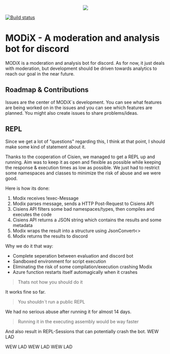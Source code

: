 <p align="center"><img src="https://imagr.eu/up/oGOcm_eJwFwdsNwyAMAMBdGACrNs8sU1GCSCQSI-yqH1V3793XvNcwmzlUp2wA-ymV125FeZXebGfuo5V5iq18QVEt9bjarQJI2VHCQC48yEXCDJgooHc5pJh9wOgJBnd-vj523t38_ggIIs0.png" /></p>

[![Build status](https://ci.appveyor.com/api/projects/status/fdt0b8ucbwsotphm/branch/master?svg=true)](https://ci.appveyor.com/project/Cisien/modix/branch/master)

# MODiX - A moderation and analysis bot for discord

MODiX is a moderation and analysis bot for discord. As for now, it just deals with moderation, but development should be driven towards analytics to reach our goal in the near future.

## Roadmap & Contributions

Issues are the center of MODiX´s development. You can see what features are being worked on in the issues and you can see which features are planned. You might also create issues to share problems/ideas. 

## REPL

Since we get a lot of "questions" regarding this, I think at that point, I should make some kind of statement about it.

Thanks to the cooperation of Cisien, we managed to get a REPL up and running. Aim was to keep it as open and flexible as possible while keeping the response & execution times as low as possible. We just had to restrict some namespaces and classes to minimize the risk of abuse and we were good. 

Here is how its done:
1. Modix receives !exec-Message
2. Modix parses message, sends a HTTP Post-Request to Cisiens API
3. Cisiens API filters some bad namespaces/types, then compiles and executes the code
4. Cisiens API returns a JSON string which contains the results and some metadata
5. Modix wraps the result into a structure using JsonConvert<>
6. Modix returns the results to discord

Why we do it that way:
- Complete seperation between evaluation and discord bot
- Sandboxed environment for script execution
- Eliminating the risk of some compilation/execution crashing Modix
- Azure function restarts itself automagically when it crashes

> Thats not how you should do it

It works fine so far.

> You shouldn´t run a public REPL

We had no serious abuse after running it for almost 14 days.

> Running it in the executing assembly would be way faster

And also result in REPL-Sessions that can potentially crash the bot.
WEW LAD


WEW LAD WEW LAD WEW LAD
